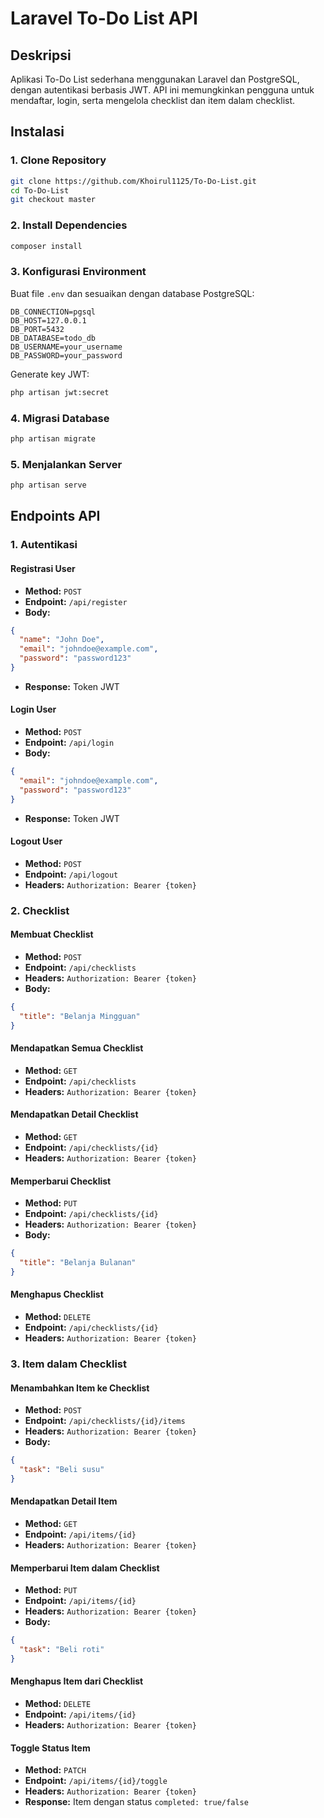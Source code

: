 # Laravel To-Do List API

## Deskripsi
Aplikasi To-Do List sederhana menggunakan Laravel dan PostgreSQL, dengan autentikasi berbasis JWT. API ini memungkinkan pengguna untuk mendaftar, login, serta mengelola checklist dan item dalam checklist.

## Instalasi
### 1. Clone Repository
```bash
git clone https://github.com/Khoirul1125/To-Do-List.git
cd To-Do-List
git checkout master
```
### 2. Install Dependencies
```bash
composer install
```
### 3. Konfigurasi Environment
Buat file `.env` dan sesuaikan dengan database PostgreSQL:
```env
DB_CONNECTION=pgsql
DB_HOST=127.0.0.1
DB_PORT=5432
DB_DATABASE=todo_db
DB_USERNAME=your_username
DB_PASSWORD=your_password
```
Generate key JWT:
```bash
php artisan jwt:secret
```
### 4. Migrasi Database
```bash
php artisan migrate
```
### 5. Menjalankan Server
```bash
php artisan serve
```

## Endpoints API

### **1. Autentikasi**
#### **Registrasi User**
- **Method:** `POST`
- **Endpoint:** `/api/register`
- **Body:**
```json
{
  "name": "John Doe",
  "email": "johndoe@example.com",
  "password": "password123"
}
```
- **Response:** Token JWT

#### **Login User**
- **Method:** `POST`
- **Endpoint:** `/api/login`
- **Body:**
```json
{
  "email": "johndoe@example.com",
  "password": "password123"
}
```
- **Response:** Token JWT

#### **Logout User**
- **Method:** `POST`
- **Endpoint:** `/api/logout`
- **Headers:** `Authorization: Bearer {token}`

### **2. Checklist**
#### **Membuat Checklist**
- **Method:** `POST`
- **Endpoint:** `/api/checklists`
- **Headers:** `Authorization: Bearer {token}`
- **Body:**
```json
{
  "title": "Belanja Mingguan"
}
```

#### **Mendapatkan Semua Checklist**
- **Method:** `GET`
- **Endpoint:** `/api/checklists`
- **Headers:** `Authorization: Bearer {token}`

#### **Mendapatkan Detail Checklist**
- **Method:** `GET`
- **Endpoint:** `/api/checklists/{id}`
- **Headers:** `Authorization: Bearer {token}`

#### **Memperbarui Checklist**
- **Method:** `PUT`
- **Endpoint:** `/api/checklists/{id}`
- **Headers:** `Authorization: Bearer {token}`
- **Body:**
```json
{
  "title": "Belanja Bulanan"
}
```

#### **Menghapus Checklist**
- **Method:** `DELETE`
- **Endpoint:** `/api/checklists/{id}`
- **Headers:** `Authorization: Bearer {token}`

### **3. Item dalam Checklist**
#### **Menambahkan Item ke Checklist**
- **Method:** `POST`
- **Endpoint:** `/api/checklists/{id}/items`
- **Headers:** `Authorization: Bearer {token}`
- **Body:**
```json
{
  "task": "Beli susu"
}
```

#### **Mendapatkan Detail Item**
- **Method:** `GET`
- **Endpoint:** `/api/items/{id}`
- **Headers:** `Authorization: Bearer {token}`

#### **Memperbarui Item dalam Checklist**
- **Method:** `PUT`
- **Endpoint:** `/api/items/{id}`
- **Headers:** `Authorization: Bearer {token}`
- **Body:**
```json
{
  "task": "Beli roti"
}
```

#### **Menghapus Item dari Checklist**
- **Method:** `DELETE`
- **Endpoint:** `/api/items/{id}`
- **Headers:** `Authorization: Bearer {token}`

#### **Toggle Status Item**
- **Method:** `PATCH`
- **Endpoint:** `/api/items/{id}/toggle`
- **Headers:** `Authorization: Bearer {token}`
- **Response:** Item dengan status `completed: true/false`
